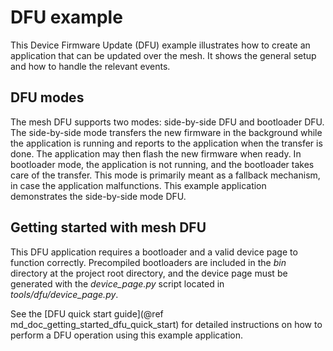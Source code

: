 # DFU example

This Device Firmware Update (DFU) example illustrates how to create an application that can be updated
over the mesh. It shows the general setup and how to handle the relevant events.

## DFU modes

The mesh DFU supports two modes: side-by-side DFU and bootloader DFU. The side-by-side mode transfers the new firmware in the background while the application is running and reports to the application when the transfer is done. The application may then flash the new firmware when ready. In bootloader mode, the application is not running, and the bootloader takes care of the transfer. This mode is primarily meant as a fallback mechanism, in case the application malfunctions. This example application demonstrates the side-by-side mode DFU.


## Getting started with mesh DFU

This DFU application requires a bootloader and a valid device page to function correctly. Precompiled bootloaders are included in the _bin_ directory at the project root directory, and the device page must be generated with the *device_page.py* script located in *tools/dfu/device_page.py*.

See the [DFU quick start guide](@ref md_doc_getting_started_dfu_quick_start) for detailed instructions on how to perform a DFU operation using this example application.


